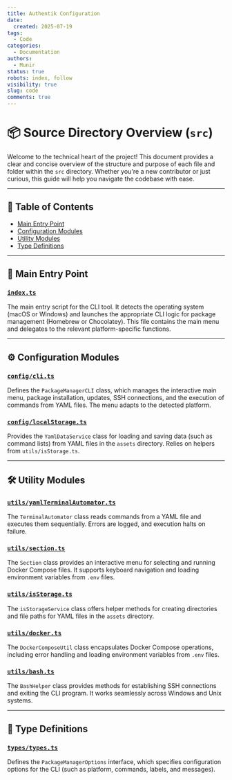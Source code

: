 ```yaml
---
title: Authentik Configuration
date:
  created: 2025-07-19
tags:
  - Code
categories:
  - Documentation
authors:
  - Munir
status: true
robots: index, follow
visibility: true
slug: code
comments: true
---
```


# 📦 Source Directory Overview (`src`)

Welcome to the technical heart of the project! This document provides a clear and concise overview of the structure and purpose of each file and folder within the `src` directory. Whether you're a new contributor or just curious, this guide will help you navigate the codebase with ease.

<!-- more -->
---

## 📑 Table of Contents
- [Main Entry Point](#main-entry-point)
- [Configuration Modules](#configuration-modules)
- [Utility Modules](#utility-modules)
- [Type Definitions](#type-definitions)

---

## 🚀 Main Entry Point

### [`index.ts`](../../src/index.ts)
The main entry script for the CLI tool. It detects the operating system (macOS or Windows) and launches the appropriate CLI logic for package management (Homebrew or Chocolatey). This file contains the main menu and delegates to the relevant platform-specific functions.

---

## ⚙️ Configuration Modules

### [`config/cli.ts`](../../src/config/cli.ts)
Defines the `PackageManagerCLI` class, which manages the interactive main menu, package installation, updates, SSH connections, and the execution of commands from YAML files. The menu adapts to the detected platform.

### [`config/localStorage.ts`](../../src/config/localStorage.ts)
Provides the `YamlDataService` class for loading and saving data (such as command lists) from YAML files in the `assets` directory. Relies on helpers from `utils/isStorage.ts`.

---

## 🛠️ Utility Modules

### [`utils/yamlTerminalAutomator.ts`](../../src/utils/yamlTerminalAutomator.ts)
The `TerminalAutomator` class reads commands from a YAML file and executes them sequentially. Errors are logged, and execution halts on failure.

### [`utils/section.ts`](../../src/utils/section.ts)
The `Section` class provides an interactive menu for selecting and running Docker Compose files. It supports keyboard navigation and loading environment variables from `.env` files.

### [`utils/isStorage.ts`](../../src/utils/isStorage.ts)
The `isStorageService` class offers helper methods for creating directories and file paths for YAML files in the `assets` directory.

### [`utils/docker.ts`](../../src/utils/docker.ts)
The `DockerComposeUtil` class encapsulates Docker Compose operations, including error handling and loading environment variables from `.env` files.

### [`utils/bash.ts`](../../src/utils/bash.ts)
The `BashHelper` class provides methods for establishing SSH connections and exiting the CLI program. It works seamlessly across Windows and Unix systems.

---

## 📝 Type Definitions

### [`types/types.ts`](../../src/types/types.ts)
Defines the `PackageManagerOptions` interface, which specifies configuration options for the CLI (such as platform, commands, labels, and messages).
